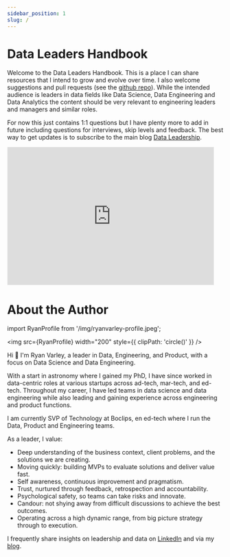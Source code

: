 ```yaml
---
sidebar_position: 1
slug: /
---
```



# Data Leaders Handbook

Welcome to the Data Leaders Handbook. This is a place I can share resources that I intend to grow and evolve over time. I also welcome suggestions and pull requests (see the [github repo](https://github.com/ryanvarley/data-leaders-handbook)). While the intended audience is leaders in data fields like Data Science, Data Engineering and Data Analytics the content should be very relevant to engineering leaders and managers and similar roles.

For now this just contains 1:1 questions but I have plenty more to add in future including questions for interviews, skip levels and feedback. The best way to get updates is to subscribe to the main blog [Data Leadership](https://blog.dataleadership.ai/).

<iframe src="https://blog.dataleadership.ai/embed" width="480" height="320" style="border:1px solid #EEE; background:white;" frameborder="0" scrolling="no"></iframe>

# About the Author

import RyanProfile from '/img/ryanvarley-profile.jpeg';

<img src={RyanProfile} width="200" style={{ clipPath: 'circle()' }} />

Hi 👋 I'm Ryan Varley, a leader in Data, Engineering, and Product, with a focus on Data Science and Data Engineering.

With a start in astronomy where I gained my PhD, I have since worked in data-centric roles at various startups across ad-tech, mar-tech, and ed-tech. Throughout my career, I have led teams in data science and data engineering while also leading and gaining experience across engineering and product functions.

I am currently SVP of Technology at Boclips, en ed-tech where I run the Data, Product and Engineering teams.

As a leader, I value:

* Deep understanding of the business context, client problems, and the solutions we are creating.
* Moving quickly: building MVPs to evaluate solutions and deliver value fast.
* Self awareness, continuous improvement and pragmatism.
* Trust, nurtured through feedback, retrospection and accountability.
* Psychological safety, so teams can take risks and innovate.
* Candour: not shying away from difficult discussions to achieve the best outcomes.
* Operating across a high dynamic range, from big picture strategy through to execution.

I frequently share insights on leadership and data on [LinkedIn](https://www.linkedin.com/in/ryanvarley/) and via my [blog](https://blog.dataleadership.ai/).
